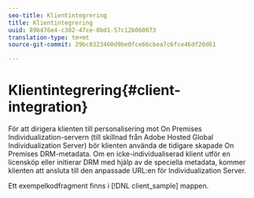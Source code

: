 ```yaml
---
seo-title: Klientintegrering
title: Klientintegrering
uuid: 89b476e4-c382-47ce-8bd1-57c12b060073
translation-type: tm+mt
source-git-commit: 29bc8323460d9be0fce66cbea7c6fce46df20d61

---
```



# Klientintegrering{#client-integration}

För att dirigera klienten till personalisering mot On Premises Individualization-servern (till skillnad från Adobe Hosted Global Individualization Server) bör klienten använda de tidigare skapade On Premises DRM-metadata. Om en icke-individualiserad klient utför en licensköp eller initierar DRM med hjälp av de speciella metadata, kommer klienten att ansluta till den anpassade URL:en för Individualization Server.

Ett exempelkodfragment finns i [!DNL client_sample] mappen.
